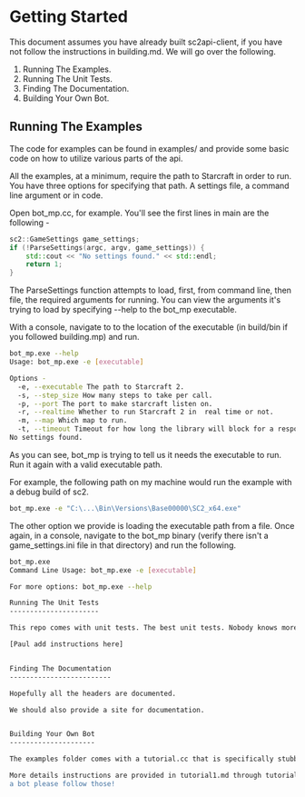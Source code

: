 Getting Started
===============

This document assumes you have already built sc2api-client, if you have not follow the instructions in building.md.
We will go over the following.

1. Running The Examples.
2. Running The Unit Tests.
3. Finding The Documentation.
4. Building Your Own Bot.


Running The Examples
--------------------

The code for examples can be found in examples/ and provide some basic code on how to utilize various parts of the api.

All the examples, at a minimum, require the path to Starcraft in order to run. You have three options for specifying
that path. A settings file, a command line argument or in code.

Open bot_mp.cc, for example. You'll see the first lines in main are the following -

```C++
sc2::GameSettings game_settings;
if (!ParseSettings(argc, argv, game_settings)) {
    std::cout << "No settings found." << std::endl;
    return 1;
}
```

The ParseSettings function attempts to load, first, from command line, then file, the required arguments for
running. You can view the arguments it's trying to load by specifying --help to the bot_mp executable.

With a console, navigate to to the location of the executable (in build/bin if you followed building.mp) and run.

```bash
bot_mp.exe --help
Usage: bot_mp.exe -e [executable]

Options -
  -e, --executable The path to Starcraft 2.
  -s, --step_size How many steps to take per call.
  -p, --port The port to make starcraft listen on.
  -r, --realtime Whether to run Starcraft 2 in  real time or not.
  -m, --map Which map to run.
  -t, --timeout Timeout for how long the library will block for a response.
No settings found.
```

As you can see, bot_mp is trying to tell us it needs the executable to run. Run it again with a valid executable path.

For example, the following path on my machine would run the example with a debug build of sc2.

```bash
bot_mp.exe -e "C:\...\Bin\Versions\Base00000\SC2_x64.exe"
```

The other option we provide is loading the executable path from a file. Once again, in a console, navigate to the
bot_mp binary (verify there isn't a game_settings.ini file in that directory) and run the following.

```bash
bot_mp.exe
Command Line Usage: bot_mp.exe -e [executable]

For more options: bot_mp.exe --help

Running The Unit Tests
----------------------

This repo comes with unit tests. The best unit tests. Nobody knows more about unit testing than us.

[Paul add instructions here]


Finding The Documentation
-------------------------

Hopefully all the headers are documented.

We should also provide a site for documentation.


Building Your Own Bot
---------------------

The examples folder comes with a tutorial.cc that is specifically stubbed out for you to follow our tutorial documents.

More details instructions are provided in tutorial1.md through tutorialN.md. If you'd like hands on experience creating
a bot please follow those!

